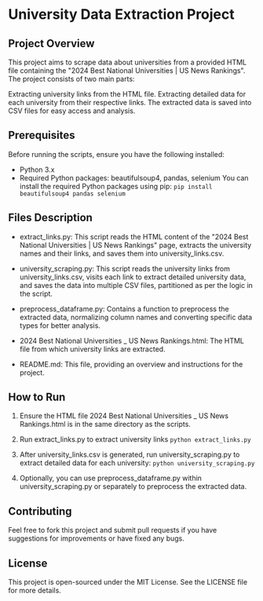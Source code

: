 # University Data Extraction Project
## Project Overview
This project aims to scrape data about universities from a provided HTML file containing the "2024 Best National Universities | US News Rankings". The project consists of two main parts:

Extracting university links from the HTML file.
Extracting detailed data for each university from their respective links.
The extracted data is saved into CSV files for easy access and analysis.

## Prerequisites
Before running the scripts, ensure you have the following installed:
* Python 3.x
* Required Python packages: beautifulsoup4, pandas, selenium
You can install the required Python packages using pip:
`pip install beautifulsoup4 pandas selenium`

## Files Description
* extract_links.py: This script reads the HTML content of the "2024 Best National Universities | US News Rankings" page, extracts the university names and their links, and saves them into university_links.csv.

* university_scraping.py: This script reads the university links from university_links.csv, visits each link to extract detailed university data, and saves the data into multiple CSV files, partitioned as per the logic in the script.

* preprocess_dataframe.py: Contains a function to preprocess the extracted data, normalizing column names and converting specific data types for better analysis.

* 2024 Best National Universities _ US News Rankings.html: The HTML file from which university links are extracted.

* README.md: This file, providing an overview and instructions for the project.

## How to Run
1. Ensure the HTML file 2024 Best National Universities _ US News Rankings.html is in the same directory as the scripts.

2. Run extract_links.py to extract university links
  `python extract_links.py`

3. After university_links.csv is generated, run university_scraping.py to extract detailed data for each university:
  `python university_scraping.py`

4. Optionally, you can use preprocess_dataframe.py within university_scraping.py or separately to preprocess the extracted data.

## Contributing
Feel free to fork this project and submit pull requests if you have suggestions for improvements or have fixed any bugs.

## License
This project is open-sourced under the MIT License. See the LICENSE file for more details.

